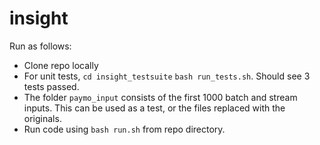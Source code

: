 # insight

Run as follows:
- Clone repo locally
- For unit tests, `cd insight_testsuite` `bash run_tests.sh`. Should see 3 tests passed.
- The folder `paymo_input` consists of the first 1000 batch and stream inputs. This can be used as a test, or the files replaced with the originals.
- Run code using `bash run.sh` from repo directory.
